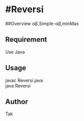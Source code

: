 #Reversi
====

##Overview
αβ,Simple-αβ,minMax  


## Requirement
Use Java  
## Usage
javac Reversi.java  
java Reversi  



## Author  
Tak
